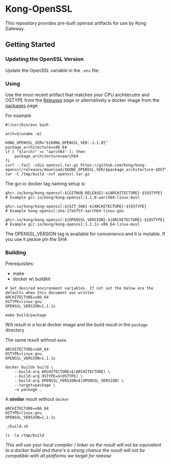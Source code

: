 # Kong-OpenSSL

This repository provides pre-built openssl artifacts for use by Kong Gateway.

## Getting Started

### Updating the OpenSSL Version

Update the OpenSSL variable in the `.env` file.

### Using

Use the most recent artifact that matches your CPU architecutre and OSTYPE
from the [Releases](https://github.com/Kong/kong-openssl/releases) page or
alternatively a docker image from the [packages](https://github.com/Kong/kong-openssl/pkgs/container/kong-openssl)
page.

For example
```
#!/usr/bin/env bash

arch=$(uname -m)

KONG_OPENSSL_VER="${KONG_OPENSSL_VER:-1.1.0}"
package_architecture=x86_64
if [ "$(arch)" == "aarch64" ]; then
    package_architecture=aarch64
fi
curl --fail -sSLo openssl.tar.gz https://github.com/Kong/kong-openssl/releases/download/$KONG_OPENSSL_VER/$package_architecture-$OSTYPE.tar.gz
tar -C /tmp/build -xvf openssl.tar.gz
```

The gcr.io docker tag naming setup is:
```
ghcr.io/kong/kong-openssl:${GITHUB_RELEASE}-${ARCHITECTURE}-${OSTYPE}
# Example gcr.io/kong/kong-openssl:1.1.0-aarch64-linux-musl

ghcr.io/kong/kong-openssl:${GIT_SHA}-${ARCHITECTURE}-${OSTYPE}
# Example kong-openssl:sha-17a5f5f-aarch64-linux-gnu

ghcr.io/kong/kong-openssl:${OPENSSL_VERSION}-${ARCHITECTURE}-${OSTYPE}
# Example gcr.io/kong/kong-openssl:1.1.1s-x86_64-linux-musl
```
The OPENSSL_VERSION tag is available for convenience and it is mutable. If you use it please pin the SHA

### Building

Prerequisites:

- make
- docker w\ buildkit

```
# Set desired environment variables. If not set the below are the defaults when this document was written
ARCHITECTURE=x86_64
OSTYPE=linux-gnu
OPENSSL_VERSION=1.1.1s

make build/package
```
Will result in a local docker image and the build result in the `package` directory


The same result without `make`

```
ARCHITECTURE=x86_64
OSTYPE=linux-gnu
OPENSSL_VERSION=1.1.1s

docker buildx build \
    --build-arg ARCHITECTURE=$(ARCHITECTURE) \
    --build-arg OSTYPE=$(OSTYPE) \
    --build-arg OPENSSL_VERSION=$(OPENSSL_VERSION) \
    --target=package \
    -o package .
```


A **similar** result without `docker`

```
ARCHITECTURE=x86_64
OSTYPE=linux-gnu
OPENSSL_VERSION=1.1.1s

./build.sh

ls -la /tmp/build
```
*This will use your local compiler / linker so the result will not be
equivalent to a docker build and there's a strong chance the result will
not be compatible with all platforms we target for release*
